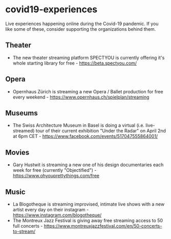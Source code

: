 # covid19-experiences

Live experiences happening online during the Covid-19 pandemic. If you like some of these, consider supporting the organizations behind them.


## Theater

- The new theater streaming platform SPECTYOU is currently offering it's whole starting library for free - https://beta.spectyou.com/


## Opera

- Opernhaus Zürich is streaming a new Opera / Ballet production for free every weekend - https://www.opernhaus.ch/spielplan/streaming


## Museums

- The Swiss Architecture Museum in Basel is doing a virtual (i.e. live-streamed) tour of their current exhibition "Under the Radar" on April 2nd at 6pm CET - https://www.facebook.com/events/517047555864001/


## Movies

- Gary Hustwit is streaming a new one of his design documentaries each week for free (currently "Objectified") - https://www.ohyouprettythings.com/free


## Music

- La Blogotheque is streaming improvised, intimate live shows with a new artist every day on their instagram - https://www.instagram.com/blogotheque/
- The Montreux Jazz Festival is giving away free streaming access to 50 full concerts - https://www.montreuxjazzfestival.com/en/50-concerts-to-stream/
